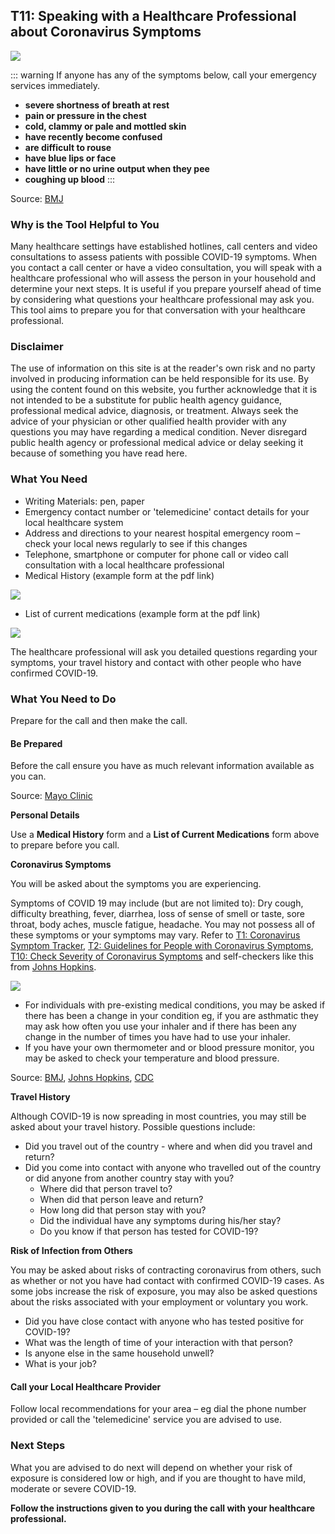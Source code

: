 ## T11: Speaking with a Healthcare Professional about Coronavirus Symptoms

<a href="/T11_Speaking_with_healthcare_professional_V4.pdf" target="_blank">
    <img class="downloadtools" src="/download-tools.png" />
</a>

::: warning If anyone has any of the symptoms below, call your emergency services immediately.

- **severe shortness of breath at rest**
- **pain or pressure in the chest**
- **cold, clammy or pale and mottled skin**
- **have recently become confused**
- **are difficult to rouse**
- **have blue lips or face**
- **have little or no urine output when they pee**
- **coughing up blood**
:::

Source: [BMJ](https://www.bmj.com/content/368/bmj.m1182)

### Why is the Tool Helpful to You

Many healthcare settings have established hotlines, call centers and video consultations to assess patients with possible COVID-19 symptoms. When you contact a call center or have a video consultation, you will speak with a healthcare professional who will assess the person in your household and determine your next steps. It is useful if you prepare yourself ahead of time by considering what questions your healthcare professional may ask you.  This tool aims to prepare you for that conversation with your healthcare professional.

### Disclaimer

The use of information on this site is at the reader's own risk and no party involved in producing information can be held responsible for its use. By using the content found on this website, you further acknowledge that it is not intended to be a substitute for public health agency guidance, professional medical advice, diagnosis, or treatment. Always seek the advice of your physician or other qualified health provider with any questions you may have regarding a medical condition. Never disregard public health agency or professional medical advice or delay seeking it because of something you have read here.

### What You Need

- Writing Materials: pen, paper
- Emergency contact number or 'telemedicine' contact details for your local healthcare system
- Address and directions to your nearest hospital emergency room – check your local news regularly to see if this changes
- Telephone, smartphone or computer for phone call or video call consultation with a local healthcare professional
- Medical History (example form at the pdf link)

<a href="http://cfpulmonary.com/wp-content/uploads/2013/01/New-Patient-Packs-Med-Hx.pdf" target="_blank">
    <img class="downloadtools" src="/pdf.png" />
</a>

- List of current medications (example form at the pdf link)

<a href="http://medsandaging.com/downloads/PersonalMedList.pdf" target="_blank">
    <img class="downloadtools" src="/pdf.png" />
</a>

The healthcare professional will ask you detailed questions regarding your symptoms, your travel history and contact with other people who have confirmed COVID-19.

### What You Need to Do

Prepare for the call and then make the call.

#### Be Prepared

Before the call ensure you have as much relevant information available as you can.

Source: [Mayo Clinic](https://www.mayoclinic.org/diseases-conditions/coronavirus/diagnosis-treatment/drc-20479976)

**Personal Details**

Use a **Medical History** form and a **List of Current Medications** form above to prepare before you call.

**Coronavirus Symptoms**

You will be asked about the symptoms you are experiencing.

Symptoms of COVID 19 may include (but are not limited to): Dry cough, difficulty breathing, fever, diarrhea, loss of sense of smell or taste, sore throat, body aches, muscle fatigue, headache. You may not possess all of these symptoms or your symptoms may vary. Refer to [T1: Coronavirus Symptom Tracker](/f1-preparing-for-coronavirus-lock-down.html#t1_coronavirus_symptom_tracker),  [T2: Guidelines for People with Coronavirus Symptoms](/f1-preparing-for-coronavirus-lock-down.html#t2_guidelines_for_people_with_coronavirus_symptoms),  [T10: Check Severity of Coronavirus Symptoms](/f2-living-in-a-household-with-someone-with-coronavirus-symptoms.html#T10-Coronavirus-symptom-severity-checker) and self-checkers like this from [Johns Hopkins](https://www.hopkinsmedicine.org/coronavirus/covid-19-self-checker.html).

<a href="https://www.hopkinsmedicine.org/coronavirus/covid-19-self-checker.html" target="_blank">
    <img class="downloadtools" src="/johns_hopkins_Coronavirus_Self_Checker.jpg" />
</a>

- For individuals with pre-existing medical conditions, you may be asked if there has been a change in your condition eg, if you are asthmatic they may ask how often you use your inhaler and if there has been any change in the number of times you have had to use your inhaler.
- If you have your own thermometer and or blood pressure monitor, you may be asked to check your temperature and blood pressure.

Source: [BMJ](https://www.bmj.com/content/368/bmj.m1182), [Johns Hopkins](https://www.hopkinsmedicine.org/coronavirus/covid-19-self-checker.html), [CDC](https://www.cdc.gov/coronavirus/2019-ncov/hcp/phone-guide/index.html)

**Travel History**

Although COVID-19 is now spreading in most countries, you may still be asked about your travel history. Possible questions include:

- Did you travel out of the country - where and when did you travel and return?
- Did you come into contact with anyone who travelled out of the country or did anyone from another country stay with you?
  - Where did that person travel to?
  - When did that person leave and return?
  - How long did that person stay with you?
  - Did the individual have any symptoms during his/her stay?
  - Do you know if that person has tested for COVID-19?

**Risk of Infection from Others**

You may be asked about risks of contracting coronavirus from others, such as whether or not you have had contact with confirmed COVID-19 cases. As some jobs increase the risk of exposure, you may also be asked questions about the risks associated with your employment or voluntary you work.

- Did you have close contact with anyone who has tested positive for COVID-19?
- What was the length of time of your interaction with that person?
- Is anyone else in the same household unwell?
- What is your job?

#### Call your Local Healthcare Provider

Follow local recommendations for your area – eg dial the phone number provided or call the 'telemedicine' service you are advised to use.

### Next Steps

What you are advised to do next will depend on whether your risk of exposure is considered low or high, and if you are thought to have mild, moderate or severe COVID-19.

**Follow the instructions given to you during the call with your healthcare professional.**
